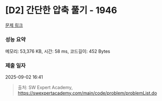 # [D2] 간단한 압축 풀기 - 1946 

[문제 링크](https://swexpertacademy.com/main/code/problem/problemDetail.do?contestProbId=AV5PmkDKAOMDFAUq) 

### 성능 요약

메모리: 53,376 KB, 시간: 58 ms, 코드길이: 452 Bytes

### 제출 일자

2025-09-02 16:41



> 출처: SW Expert Academy, https://swexpertacademy.com/main/code/problem/problemList.do